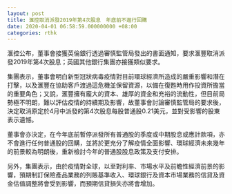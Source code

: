 ```yaml
---
layout: post
title: 滙控取消派發2019年第4次股息　年底前不進行回購
date: 2020-04-01 06:58:59.000000000 +08:00
categories: rthk
---
```


滙控公布，董事會接獲英倫銀行透過審慎監管局發出的書面通知，要求滙豐取消派發2019年第4次股息；英國其他銀行集團亦接獲類似要求。

集團表示，董事會明白新型冠狀病毒疫情對目前環球經濟所造成的嚴重影響和潛在打擊，以及滙豐在協助客戶渡過這危機並保留資源，以備在復甦時用作投資所擔當的重要角色；又說，滙豐擁有龐大的資本、雄厚的資金和充裕的流動性，但目前局勢極不明朗，難以評估疫情的持續期及影響，故董事會討論審慎監管局的要求後，決定取消原定於4月中派發的第4次股息每股普通股0.21美元，並對受影響的股東表示遺憾。

董事會亦決定，在今年底前暫停派發所有普通股的季度或中期股息或應計款項，亦不會進行任何普通股的回購，並將於更充分了解疫情全面影響、環球經濟未來幾年的前景較為明朗後，重新檢討今年的普通股股息政策及支付安排。

另外，集團表示，由於疫情對全球，以至對利率、市場水平及前瞻性經濟前景的影響，預期制訂保險產品業務的列賬基準收入、環球銀行及資本市場業務的信貸及資金估值調整將會受到影響，而預期信貸損失亦將會增加。
